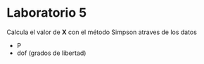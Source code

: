 # Laboratorio 5

Calcula el valor de **X** con el método Simpson atraves de los datos
* P
* dof (grados de libertad)
